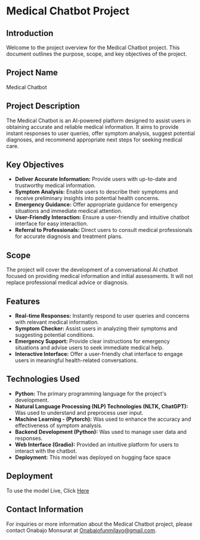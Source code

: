 # Medical Chatbot Project 

## Introduction
Welcome to the project overview for the Medical Chatbot project. This document outlines the purpose, scope, and key objectives of the project.

## Project Name
Medical Chatbot

## Project Description
The Medical Chatbot is an AI-powered platform designed to assist users in obtaining accurate and reliable medical information. It aims to provide instant responses to user queries, offer symptom analysis, suggest potential diagnoses, and recommend appropriate next steps for seeking medical care.

## Key Objectives
- **Deliver Accurate Information:** Provide users with up-to-date and trustworthy medical information.
- **Symptom Analysis:** Enable users to describe their symptoms and receive preliminary insights into potential health concerns.
- **Emergency Guidance:** Offer appropriate guidance for emergency situations and immediate medical attention.
- **User-Friendly Interaction:** Ensure a user-friendly and intuitive chatbot interface for easy interaction.
- **Referral to Professionals:** Direct users to consult medical professionals for accurate diagnosis and treatment plans.

## Scope
The project will cover the development of a conversational AI chatbot focused on providing medical information and initial assessments. It will not replace professional medical advice or diagnosis.

## Features
- **Real-time Responses:** Instantly respond to user queries and concerns with relevant medical information.
- **Symptom Checker:** Assist users in analyzing their symptoms and suggesting potential conditions.
- **Emergency Support:** Provide clear instructions for emergency situations and advise users to seek immediate medical help.
- **Interactive Interface:** Offer a user-friendly chat interface to engage users in meaningful health-related conversations.

## Technologies Used
- **Python:** The primary programming language for the project's development.
- **Natural Language Processing (NLP) Technologies (NLTK, ChatGPT):** Was used to understand and preprocess user input.
- **Machine Learning - (Pytorch):** Was used to enhance the accuracy and effectiveness of symptom analysis.
- **Backend Development (Python):** Was used to manage user data and responses.
- **Web Interface (Gradio):** Provided an intuitive platform for users to interact with the chatbot.
- **Deployment:** This model was deployed on hugging face space

## Deployment
To use the model Live, Click [Here](https://huggingface.co/spaces/OnabajoMonsurat/Medical_Diagnosis_Chatbot)

## Contact Information
For inquiries or more information about the Medical Chatbot project, please contact Onabajo Monsurat at Onabajofunmilayo@gmail.com.



